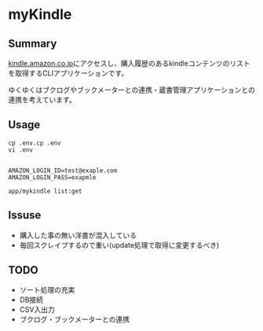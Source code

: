 # myKindle

## Summary
[kindle.amazon.co.jp](kindle.amazon.co.jp)にアクセスし、購入履歴のあるkindleコンテンツのリストを取得するCLIアプリケーションです。

ゆくゆくはブクログやブックメーターとの連携・蔵書管理アプリケーションとの連携を考えています。
## Usage
```
cp .env.cp .env
vi .env


AMAZON_LOGIN_ID=test@exaple.com
AMAZON_LOGIN_PASS=exapmle

app/mykindle list:get
```

## Issuse
- 購入した事の無い洋書が混入している
- 毎回スクレイプするので重い(update処理で取得に変更するべき)

## TODO
- ソート処理の充実
- DB接続
- CSV入出力
- ブクログ・ブックメーターとの連携
